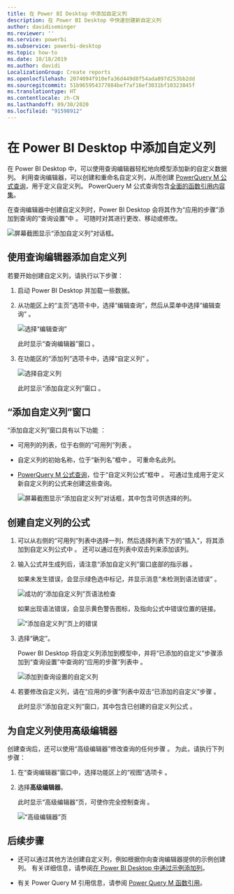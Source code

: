 ```yaml
---
title: 在 Power BI Desktop 中添加自定义列
description: 在 Power BI Desktop 中快速创建新自定义列
author: davidiseminger
ms.reviewer: ''
ms.service: powerbi
ms.subservice: powerbi-desktop
ms.topic: how-to
ms.date: 10/18/2019
ms.author: davidi
LocalizationGroup: Create reports
ms.openlocfilehash: 2074094f910efa36d449d8f54ada097d253bb2dd
ms.sourcegitcommit: 51b965954377884bef7af16ef3031bf10323845f
ms.translationtype: HT
ms.contentlocale: zh-CN
ms.lasthandoff: 09/30/2020
ms.locfileid: "91598912"
---
```

# <a name="add-a-custom-column-in-power-bi-desktop"></a>在 Power BI Desktop 中添加自定义列

在 Power BI Desktop 中，可以使用查询编辑器轻松地向模型添加新的自定义数据列。 利用查询编辑器，可以创建和重命名自定义列，从而创建 [PowerQuery M 公式查询](/powerquery-m/quick-tour-of-the-power-query-m-formula-language)，用于定义自定义列。 PowerQuery M 公式查询包含[全面的函数引用内容集](/powerquery-m/power-query-m-function-reference)。 

在查询编辑器中创建自定义列时，Power BI Desktop 会将其作为“应用的步骤”添加到查询的“查询设置”中   。 可随时对其进行更改、移动或修改。

![屏幕截图显示“添加自定义列”对话框。](media/desktop-add-custom-column/add-custom-column_01.png)

## <a name="use-query-editor-to-add-a-custom-column"></a>使用查询编辑器添加自定义列

若要开始创建自定义列，请执行以下步骤：

1. 启动 Power BI Desktop 并加载一些数据。

2. 从功能区上的“主页”选项卡中，选择“编辑查询”，然后从菜单中选择“编辑查询”    。

   ![选择“编辑查询”](media/desktop-add-custom-column/add-column-from-example_02.png)

   此时显示“查询编辑器”窗口  。 

2. 在功能区的“添加列”选项卡中，选择“自定义列”   。

   ![选择自定义列](media/desktop-add-custom-column/add-custom-column_02.png)

   此时显示“添加自定义列”窗口  。

## <a name="the-add-custom-column-window"></a>“添加自定义列”窗口

“添加自定义列”窗口具有以下功能  ： 
- 可用列的列表，位于右侧的“可用列”列表  。

- 自定义列的初始名称，位于“新列名”框中  。 可重命名此列。

- [PowerQuery M 公式查询](/powerquery-m/power-query-m-function-reference)，位于“自定义列公式”框中  。 可通过生成用于定义新自定义列的公式来创建这些查询。 

   ![屏幕截图显示“添加自定义列”对话框，其中包含可供选择的列。](media/desktop-add-custom-column/add-custom-column_03.png)

## <a name="create-formulas-for-your-custom-column"></a>创建自定义列的公式

1. 可以从右侧的“可用列”列表中选择一列，然后选择列表下方的“插入”，将其添加到自定义列公式中   。 还可以通过在列表中双击列来添加该列。

2. 输入公式并生成列后，请注意“添加自定义列”窗口底部的指示器  。 

   如果未发生错误，会显示绿色选中标记，并显示消息“未检测到语法错误”  。

   ![成功的“添加自定义列”页语法检查](media/desktop-add-custom-column/add-custom-column_04.png)

   如果出现语法错误，会显示黄色警告图标，及指向公式中错误位置的链接。

   ![“添加自定义列”页上的错误](media/desktop-add-custom-column/add-custom-column_05.png)

3. 选择“确定”。  

   Power BI Desktop 将自定义列添加到模型中，并将“已添加的自定义”步骤添加到“查询设置”中查询的“应用的步骤”列表中    。

   ![添加到查询设置的自定义列](media/desktop-add-custom-column/add-custom-column_06.png)

4. 若要修改自定义列，请在“应用的步骤”列表中双击“已添加的自定义”步骤   。 

   此时显示“添加自定义列”窗口，其中包含已创建的自定义列公式  。

## <a name="use-the-advanced-editor-for-custom-columns"></a>为自定义列使用高级编辑器

创建查询后，还可以使用“高级编辑器”修改查询的任何步骤  。 为此，请执行下列步骤：

1. 在“查询编辑器”窗口中，选择功能区上的“视图”选项卡   。 

2. 选择**高级编辑器**。

   此时显示“高级编辑器”页，可使你完全控制查询  。 

   ![“高级编辑器”页](media/desktop-add-custom-column/add-custom-column_07.png)

   
## <a name="next-steps"></a>后续步骤

- 还可以通过其他方法创建自定义列，例如根据你向查询编辑器提供的示例创建列。 有关详细信息，请参阅[在 Power BI Desktop 中通过示例添加列](desktop-add-column-from-example.md)。

- 有关 Power Query M 引用信息，请参阅 [Power Query M 函数引用](/powerquery-m/power-query-m-function-reference)。